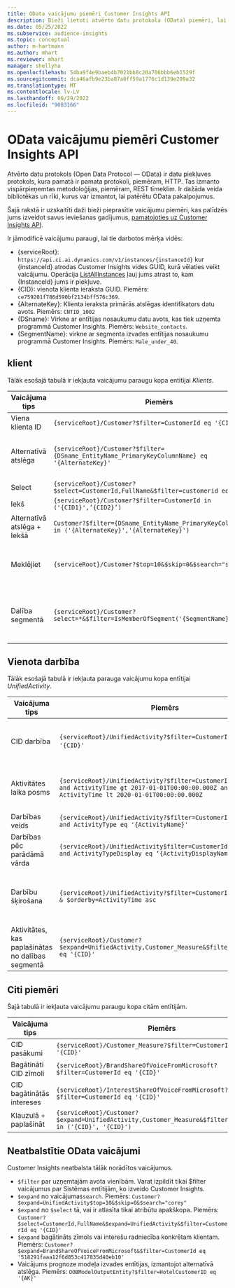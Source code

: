 ```yaml
---
title: OData vaicājumu piemēri Customer Insights API
description: Bieži lietoti atvērto datu protokola (OData) piemēri, lai veiktu vaicājumus Customer Insights API, lai pārskatītu datus.
ms.date: 05/25/2022
ms.subservice: audience-insights
ms.topic: conceptual
author: m-hartmann
ms.author: mhart
ms.reviewer: mhart
manager: shellyha
ms.openlocfilehash: 54ba9f4e9baeb4b7021bb8c20a706bbb6eb1529f
ms.sourcegitcommit: dca46afb9e23ba87a0ff59a1776c1d139e209a32
ms.translationtype: MT
ms.contentlocale: lv-LV
ms.lasthandoff: 06/29/2022
ms.locfileid: "9083166"
---
```

# <a name="odata-query-examples-for-customer-insights-apis"></a>OData vaicājumu piemēri Customer Insights API

Atvērto datu protokols (Open Data Protocol — OData) ir datu piekļuves protokols, kura pamatā ir pamata protokoli, piemēram, HTTP. Tas izmanto vispārpieņemtas metodoloģijas, piemēram, REST tīmeklim. Ir dažāda veida bibliotēkas un rīki, kurus var izmantot, lai patērētu OData pakalpojumus.

Šajā rakstā ir uzskaitīti daži bieži pieprasītie vaicājumu piemēri, kas palīdzēs jums izveidot savus ieviešanas gadījumus, [pamatojoties uz Customer Insights API](apis.md).

Ir jāmodificē vaicājumu paraugi, lai tie darbotos mērķa vidēs: 

- {serviceRoot}: `https://api.ci.ai.dynamics.com/v1/instances/{instanceId}` kur {instanceId} atrodas Customer Insights vides GUID, kurā vēlaties veikt vaicājumu. Operācija [ListAllInstances](https://developer.ci.ai.dynamics.com/api-details#api=CustomerInsights&operation=Get-all-instances) ļauj jums atrast to, kam {InstanceId} jums ir piekļuve.
- {CID}: vienota klienta ieraksta GUID. Piemērs: `ce759201f786d590bf2134bff576c369`.
- {AlternateKey}: Klienta ieraksta primārās atslēgas identifikators datu avots. Piemērs: `CNTID_1002`
- {DSname}: Virkne ar entītijas nosaukumu datu avots, kas tiek uzņemta programmā Customer Insights. Piemērs: `Website_contacts`.
- {SegmentName}: virkne ar segmenta izvades entītijas nosaukumu programmā Customer Insights. Piemērs: `Male_under_40`.

## <a name="customer"></a>klient

Tālāk esošajā tabulā ir iekļauta vaicājumu paraugu kopa entītijai *Klients*.

|Vaicājuma tips |Piemērs  | Note  |
|---------|---------|---------|
|Viena klienta ID     | `{serviceRoot}/Customer?$filter=CustomerId eq '{CID}'`          |  |
|Alternatīvā atslēga    | `{serviceRoot}/Customer?$filter={DSname_EntityName_PrimaryKeyColumnName} eq '{AlternateKey}'`         |  Vienotajā klienta entītijā saglabājas alternatīvas atslēgas       |
|Select   | `{serviceRoot}/Customer?$select=CustomerId,FullName&$filter=customerid eq '1'`        |         |
|Iekš    | `{serviceRoot}/Customer?$filter=CustomerId in ('{CID1}',’{CID2}’)`        |         |
|Alternatīvā atslēga + Iekšā   | `Customer?$filter={DSname_EntityName_PrimaryKeyColumnName} in ('{AlternateKey}','{AlternateKey}')`         |         |
|Meklējiet  | `{serviceRoot}/Customer?$top=10&$skip=0&$search="string"`        |   Atgriež meklēšanas virknes populārākos 10 rezultātus      |
|Dalība segmentā  | `{serviceRoot}/Customer?select=*&$filter=IsMemberOfSegment('{SegmentName}')&$top=10`     | Atgriež iepriekš iestatītu rindu skaitu no segmentācijas entītijas.      |

## <a name="unified-activity"></a>Vienota darbība

Tālāk esošajā tabulā ir iekļauta parauga vaicājumu kopa entītijai *UnifiedActivity*.

|Vaicājuma tips |Piemērs  | Note  |
|---------|---------|---------|
|CID darbība     | `{serviceRoot}/UnifiedActivity?$filter=CustomerId eq '{CID}'`          | Uzskaita konkrēta klienta profila darbības |
|Aktivitātes laika posms    | `{serviceRoot}/UnifiedActivity?$filter=CustomerId eq '{CID}' and ActivityTime gt 2017-01-01T00:00:00.000Z and ActivityTime lt 2020-01-01T00:00:00.000Z`     |  Klienta profila darbības laika posmā       |
|Darbības veids    |   `{serviceRoot}/UnifiedActivity?$filter=CustomerId eq '{CID}' and ActivityType eq '{ActivityName}'`        |         |
|Darbības pēc parādāmā vārda     | `{serviceRoot}/UnifiedActivity$filter=CustomerId eq ‘{CID}’ and ActivityTypeDisplay eq ‘{ActivityDisplayName}’`        | |
|Darbību šķirošana    | `{serviceRoot}/UnifiedActivity?$filter=CustomerId eq ‘{CID}’ & $orderby=ActivityTime asc`     |  Darbību kārtošana augošā vai dilstošā secībā       |
|Aktivitātes, kas paplašinātas no dalības segmentā  |   `{serviceRoot}/Customer?$expand=UnifiedActivity,Customer_Measure&$filter=CustomerId eq '{CID}'`     |         |

## <a name="other-examples"></a>Citi piemēri

Šajā tabulā ir iekļauta vaicājumu paraugu kopa citām entītijām.

|Vaicājuma tips |Piemērs  | Note  |
|---------|---------|---------|
|CID pasākumi    | `{serviceRoot}/Customer_Measure?$filter=CustomerId eq '{CID}'`          |  |
|Bagātināti CID zīmoli    | `{serviceRoot}/BrandShareOfVoiceFromMicrosoft?$filter=CustomerId eq '{CID}'`  |       |
|CID bagātinātās intereses    |   `{serviceRoot}/InterestShareOfVoiceFromMicrosoft?$filter=CustomerId eq '{CID}'`       |         |
|Klauzulā + paplašināt     | `{serviceRoot}/Customer?$expand=UnifiedActivity,Customer_Measure&$filter=CustomerId in ('{CID}', '{CID}')`         | |

## <a name="not-supported-odata-queries"></a>Neatbalstītie OData vaicājumi

Customer Insights neatbalsta tālāk norādītos vaicājumus.

- `$filter` par uzņemtajām avota vienībām. Varat izpildīt tikai $filter vaicājumus par Sistēmas entītijām, ko izveido Customer Insights.
- `$expand` no vaicājuma`$search`. Piemērs: `Customer?$expand=UnifiedActivity$top=10&$skip=0&$search="corey"`
- `$expand` no `$select` tā, vai ir atlasīta tikai atribūtu apakškopa. Piemērs: `Customer?$select=CustomerId,FullName&$expand=UnifiedActivity&$filter=CustomerId eq '{CID}'`
- `$expand` bagātināts zīmols vai interešu radniecība konkrētam klientam. Piemērs: `Customer?$expand=BrandShareOfVoiceFromMicrosoft&$filter=CustomerId eq '518291faaa12f6d853c417835d40eb10'`
- Vaicājums prognoze modeļa izvades entītijas, izmantojot alternatīvā atslēga. Piemērs: `OOBModelOutputEntity?$filter=HotelCustomerID eq '{AK}'`
